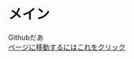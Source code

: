 # メイン
<head>
  <link rel="icon" type="image/png" href="mainicon.png">
<link rel="apple-touch-icon" href="mainicon.png">
</head>
Githubだあ
<br><a href="https://fuyumiki1232.github.io">ページに移動するにはこれをクリック</a>
